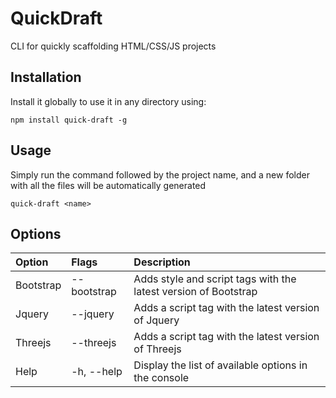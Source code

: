 # QuickDraft
CLI for quickly scaffolding HTML/CSS/JS projects

## Installation
Install it globally to use it in any directory using:

`npm install quick-draft -g`

## Usage

Simply run the command followed by the project name, and a new folder with all the files will be automatically generated

`quick-draft <name>`

## Options
|  Option | Flags  | Description  |
| :------------ | :------------ | :------------ |
| Bootstrap  | --bootstrap  | Adds style and script tags with the latest version of Bootstrap  |
| Jquery  | --jquery  | Adds a script tag with the latest version of Jquery  |
| Threejs  | --threejs  | Adds a script tag with the latest version of Threejs  |
| Help  | -h, --help  | Display the list of available options in the console  |
